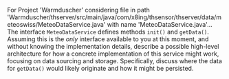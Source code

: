 For Project 'Warmduscher' considering file in path 'Warmduscher/thserver/src/main/java/com/x8ing/thsensor/thserver/data/meteoswiss/MeteoDataService.java' with name 'MeteoDataService.java'... 
The interface `MeteoDataService` defines methods `init()` and `getData()`.  Assuming this is the *only* interface available to you at this moment, and without knowing the implementation details, describe a possible high-level architecture for how a concrete implementation of this service might work, focusing on data sourcing and storage. Specifically, discuss where the data for `getData()` would likely originate and how it might be persisted.